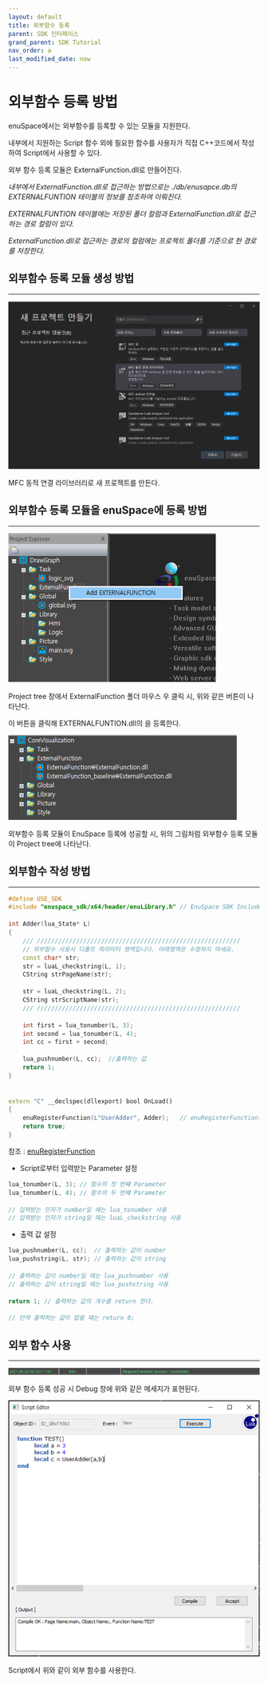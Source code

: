 ```yaml
---
layout: default
title: 외부함수 등록
parent: SDK 인터페이스
grand_parent: SDK Tutorial
nav_order: a
last_modified_date: now
---
```


# 외부함수 등록 방법

enuSpace에서는 외부함수를 등록할 수 있는 모듈을 지원한다.

내부에서 지원하는 Script 함수 외에 필요한 함수를 사용자가 직접 C++코드에서 작성하여 Script에서 사용할 수 있다.

외부 함수 등록 모듈은 ExternalFunction.dll로 만들어진다.

_내부에서 ExternalFunction.dll로 접근하는 방법으로는 ./db/enusapce.db의 EXTERNALFUNTION 테이블의 정보를 참조하여 이뤄진다._

_EXTERNALFUNTION 테이블에는 저장된 폴더 컬럼과 ExternalFunction.dll로 접근하는 경로 컬럼이 있다._

_ExternalFunction.dll로 접근하는 경로의 컬럼에는 프로젝트 폴더를 기준으로 한 경로를 저장한다._

## 외부함수 등록 모듈 생성 방법
---
![](./SDK/EXTERNALFUNCTION/ExternalFunction_1.PNG)

MFC 동적 연결 라이브러리로 새 프로젝트를 만든다. 


## 외부함수 등록 모듈을 enuSpace에 등록 방법
---
![](./SDK/EXTERNALFUNCTION/ExternalFunction_2.PNG)

Project tree 창에서 ExternalFunction 폴더 마우스 우 클릭 시, 위와 같은 버튼이 나타난다. 

이 버튼을 클릭해 EXTERNALFUNTION.dll의 을 등록한다.


![](./SDK/EXTERNALFUNCTION/ExternalFunction_3.PNG)

외부함수 등록 모듈이 EnuSpace 등록에 성공할 시, 위의 그림처럼 외부함수 등록 모듈이 Project tree에 나타난다.

## 외부함수 작성 방법
---

```cpp
#define USE_SDK
#include "enuspace_sdk/x64/header/enuLibrary.h" // EnuSpace SDK Include는 필수!!!

int Adder(lua_State* L)
{
	/// /////////////////////////////////////////////////////////
	// 외부함수 사용시 디폴트 파라미터 영역입니다. 아래영역은 수정하지 마세요.
	const char* str;
	str = luaL_checkstring(L, 1);
	CString strPageName(str);

	str = luaL_checkstring(L, 2);
	CString strScriptName(str);
	/// /////////////////////////////////////////////////////////

	int first = lua_tonumber(L, 3);
	int second = lua_tonumber(L, 4);
	int cc = first + second;

	lua_pushnumber(L, cc);  //출력하는 값
	return 1;
}


extern "C" __declspec(dllexport) bool OnLoad()
{
	enuRegisterFunction(L"UserAdder", Adder);   // enuRegisterFunction(L"script에서 사용할 함수 명", 작성한 함수)
	return true;
}
```
참조 : [enuRegisterFunction](enusappapi_enuregisterfunction)

* Script로부터 입력받는 Parameter 설정

```cpp
lua_tonumber(L, 3); // 함수의 첫 번쨰 Parameter
lua_tonumber(L, 4); // 함수의 두 번쨰 Parameter

// 입력받는 인자가 number일 때는 lua_tonumber 사용
// 입력받는 인자가 string일 때는 luaL_checkstring 사용
```

* 출력 값 설정

```cpp
lua_pushnumber(L, cc);  // 출력하는 값이 number
lua_pushstring(L, str); // 출력하는 값이 string

// 출력하는 값이 number일 때는 lua_pushnumber 사용
// 출력하는 값이 string일 때는 lua_pushstring 사용

return 1; // 출력하는 값의 개수를 return 한다.

// 만약 출력하는 값이 없을 때는 return 0;
```

## 외부 함수 사용
---
![](./SDK/EXTERNALFUNCTION/ExternalFunction_4.PNG)

외부 함수 등록 성공 시 Debug 창에 위와 같은 메세지가 표현된다.

![](./SDK/EXTERNALFUNCTION/ExternalFunction_5.PNG)

Script에서 위와 같이 외부 함수를 사용한다.

